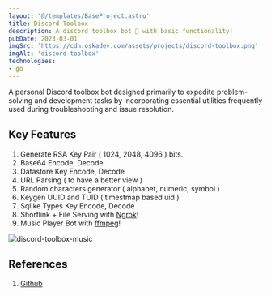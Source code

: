 ```yaml
---
layout: '@/templates/BaseProject.astro'
title: Discord Toolbox
description: A discord toolbox bot 🤖 with basic functionality!
pubDate: 2023-03-01
imgSrc: 'https://cdn.oskadev.com/assets/projects/discord-toolbox.png'
imgAlt: 'discord-toolbox'
technologies:
- go
---
```


A personal Discord toolbox bot designed primarily to expedite problem-solving and development tasks by incorporating essential utilities frequently used during troubleshooting and issue resolution.

## Key Features

1. Generate RSA Key Pair ( 1024, 2048, 4096 ) bits.
2. Base64 Encode, Decode.
3. Datastore Key Encode, Decode
4. URL Parsing ( to have a better view )
5. Random characters generator ( alphabet, numeric, symbol )
6. Keygen UUID and TUID ( timestmap based uid )
7. Sqlike Types Key Encode, Decode
8. Shortlink + File Serving with [Ngrok](https://ngrok.com/)!
9. Music Player Bot with [ffmpeg](https://ffmpeg.org/download.html)!

![discord-toolbox-music](/assets/projects/discord-toolbox-music.png)

## References 

1. <a href="https://github.com/Oskang09/toolbox-discord" target="_blank">Github</a>